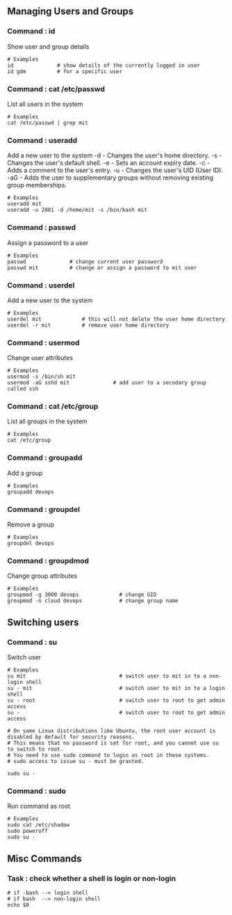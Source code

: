 ## Managing Users and Groups

### Command : id
Show user and group details
```
# Examples
id              # show details of the currently logged in user
id gdm          # for a specific user
```

### Command : cat /etc/passwd
List all users in the system
```
# Examples
cat /etc/passwd | grep mit
```

### Command : useradd
Add a new user to the system
-d - Changes the user's home directory.
-s -  Changes the user's default shell.
-e - Sets an account expiry date.
-c - Adds a comment to the user's entry.
-u - Changes the user's UID (User ID).
-aG - Adds the user to supplementary groups without removing existing group memberships.
```
# Examples
useradd mit
useradd -u 2001 -d /home/mit -s /bin/bash mit
```

### Command : passwd
Assign a password to a user
```
# Examples
passwd              # change current user password
passwd mit          # change or assign a password to mit user
```

### Command : userdel
Add a new user to the system
```
# Examples
userdel mit             # this will not delete the user home directory
userdel -r mit          # remove user home directory
```

### Command : usermod
Change user attributes
```
# Examples
usermod -s /bin/sh mit
usermod -aG sshd mit              # add user to a secodary group called ssh  
```

### Command : cat /etc/group
List all groups in the system
```
# Examples
cat /etc/group
```

### Command : groupadd
Add a group
```
# Examples
groupadd devops
```

### Command : groupdel
Remove a group
```
# Examples
groupdel devops
```

### Command : groupdmod
Change group attributes
```
# Examples
groupmod -g 3000 devops             # change GID
groupmod -n cloud devops            # change group name
```

## Switching users

### Command : su
Switch user
```
# Examples
su mit                              # switch user to mit in to a non-login shell
su - mit                            # switch user to mit in to a login shell
su - root                           # switch user to root to get admin access 
su -                                # switch user to root to get admin access 

# On some Linux distributions like Ubuntu, the root user account is disabled by default for security reasons. 
# This means that no password is set for root, and you cannot use su to switch to root. 
# You need to use sudo command to login as root in these systems.
# sudo access to issue su - must be granted.

sudo su -                       
```

### Command : sudo
Run command as root
```
# Examples
sudo cat /etc/shadow
sudo poweroff 
sudo su -                 
```

## Misc Commands

### Task : check whether a shell is login or non-login
```
# if -bash --> login shell
# if bash  --> non-login shell
echo $0 
```












